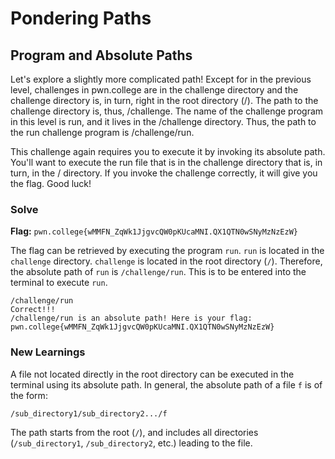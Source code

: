 # Pondering Paths

## Program and Absolute Paths
Let's explore a slightly more complicated path! Except for in the previous level, challenges in pwn.college are in the challenge directory and the challenge directory is, in turn, right in the root directory (/). The path to the challenge directory is, thus, /challenge. The name of the challenge program in this level is run, and it lives in the /challenge directory. Thus, the path to the run challenge program is /challenge/run.

This challenge again requires you to execute it by invoking its absolute path. You'll want to execute the run file that is in the challenge directory that is, in turn, in the / directory. If you invoke the challenge correctly, it will give you the flag. Good luck!



### Solve
**Flag:** `pwn.college{wMMFN_ZqWk1JjgvcQW0pKUcaMNI.QX1QTN0wSNyMzNzEzW}`

The flag can be retrieved by executing the program `run`. `run` is located in the `challenge` directory. `challenge` is located in the root directory (`/`). Therefore, the absolute path of `run` is `/challenge/run`. This is to be entered into the terminal to execute `run`.

```
/challenge/run
Correct!!!
/challenge/run is an absolute path! Here is your flag:
pwn.college{wMMFN_ZqWk1JjgvcQW0pKUcaMNI.QX1QTN0wSNyMzNzEzW}
```

### New Learnings
A file not located directly in the root directory can be executed in the terminal using its absolute path. In general, the absolute path of a file `f` is of the form: 

`/sub_directory1/sub_directory2.../f`

The path starts from the root (`/`), and includes all directories (`/sub_directory1`, `/sub_directory2`, etc.) leading to the file.
